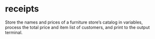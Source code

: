 # receipts
Store the names and prices of a furniture store’s catalog in variables, process the total price and item list of customers, and print to the output terminal.
